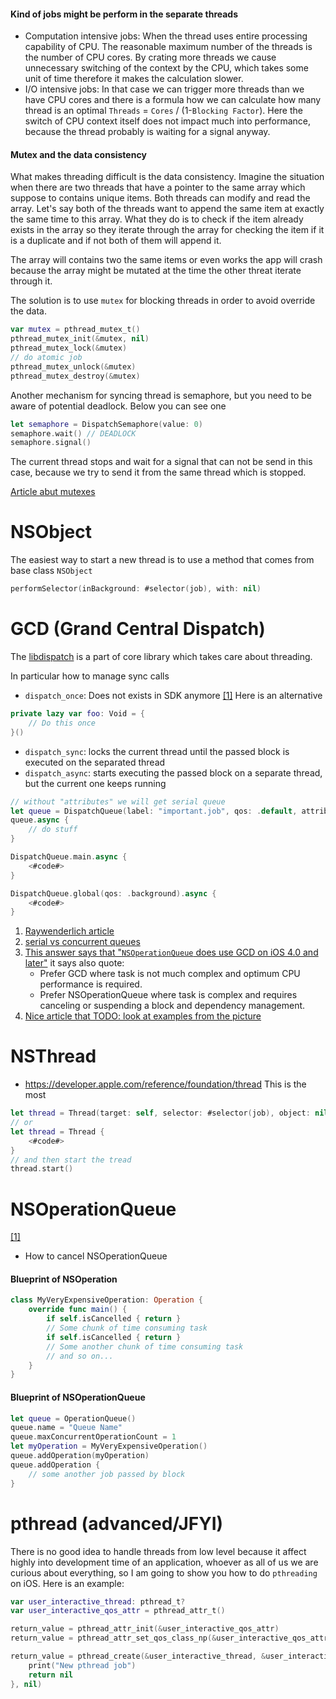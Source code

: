 

#### Kind of jobs might be perform in the separate threads

* Computation intensive jobs: When the thread uses entire processing capability of CPU. The reasonable maximum number of the threads is the number of CPU cores. By crating more threads we cause unnecessary switching of the context by the CPU, which takes some unit of time therefore it makes the calculation slower.
* I/O intensive jobs: In that case we can trigger more threads than we have CPU cores and there is a formula how we can calculate how many thread is an optimal `Threads` = `Cores` / (1-`Blocking Factor`). Here the switch of CPU context itself does not impact much into performance, because the  thread probably is waiting for a signal anyway.

#### Mutex and the data consistency

What makes threading difficult is the data consistency. Imagine the situation when there are two threads that have a pointer to the same array which suppose to contains unique items. Both threads can modify and read the array. Let's say both of the threads want to append the same item at exactly the same time to this array. What they do is to check if the item already exists in the array so they iterate through the array for checking the item if it is a duplicate and if not both of them will append it.

The array will contains two the same items or even works the app will crash because the array might be mutated at the time the other threat iterate through it.

The solution is to use `mutex` for blocking threads in order to avoid override the data.

```swift
var mutex = pthread_mutex_t()
pthread_mutex_init(&mutex, nil)
pthread_mutex_lock(&mutex)
// do atomic job
pthread_mutex_unlock(&mutex)
pthread_mutex_destroy(&mutex)
```

Another mechanism for syncing thread is semaphore, but you need to be aware of potential deadlock. Below you can see one

```swift
let semaphore = DispatchSemaphore(value: 0)
semaphore.wait() // DEADLOCK
semaphore.signal()
```

The current thread stops and wait for a signal that can not be send in this case, because we try to send it from the same thread which is stopped.

[Article abut mutexes](https://www.cocoawithlove.com/blog/2016/06/02/threads-and-mutexes.html)

# NSObject
The easiest way to start a new thread is to use a method that comes from base class `NSObject`

```swift
performSelector(inBackground: #selector(job), with: nil)
```

# GCD (Grand Central Dispatch)
The [libdispatch](https://github.com/apple/swift-corelibs-libdispatch) is a part of core library which takes care about threading.

In particular how to manage sync calls


* `dispatch_once`: Does not exists in SDK anymore [[1]](http://stackoverflow.com/questions/37801407/whither-dispatch-once-in-swift-3) Here is an alternative

```swift
private lazy var foo: Void = {
    // Do this once
}()
```

* `dispatch_sync`: locks the current thread until the passed block is executed on the separated thread
* `dispatch_async`: starts executing the passed block on a separate thread, but the current one keeps running

```swift
// without "attributes" we will get serial queue
let queue = DispatchQueue(label: "important.job", qos: .default, attributes: .concurrent)
queue.async {
	// do stuff
}
```

```swift
DispatchQueue.main.async {
	<#code#>
}
```

```swift
DispatchQueue.global(qos: .background).async {
    <#code#>
}
```

1. [Raywenderlich article](https://www.raywenderlich.com/60749/grand-central-dispatch-in-depth-part-1)
2. [serial vs concurrent queues](https://developer.apple.com/library/content/documentation/General/Conceptual/ConcurrencyProgrammingGuide/OperationQueues/OperationQueues.html)
3. [This answer says that "`NSOperationQueue` does use GCD on iOS 4.0 and later"](http://stackoverflow.com/questions/7078658/operation-queue-vs-dispatch-queue-for-ios-application)
it says also quote:
	* Prefer GCD where task is not much complex and optimum CPU performance is required.
	* Prefer NSOperationQueue where task is complex and requires canceling or suspending a block and dependency management.
4. [Nice article that TODO: look at examples from the picture](http://www.appcoda.com/ios-concurrency/)

# NSThread
* https://developer.apple.com/reference/foundation/thread
This is the most
```swift
let thread = Thread(target: self, selector: #selector(job), object: nil)
// or
let thread = Thread {
	<#code#>
}
// and then start the tread
thread.start()
```
# NSOperationQueue
[[1]](https://www.raywenderlich.com/76341/use-nsoperation-nsoperationqueue-swift)
* How to cancel NSOperationQueue



#### Blueprint of NSOperation

```swift
class MyVeryExpensiveOperation: Operation {
    override func main() {
        if self.isCancelled { return }
        // Some chunk of time consuming task
        if self.isCancelled { return }
        // Some another chunk of time consuming task
        // and so on...
    }
}
```

#### Blueprint of NSOperationQueue

```swift
let queue = OperationQueue()
queue.name = "Queue Name"
queue.maxConcurrentOperationCount = 1
let myOperation = MyVeryExpensiveOperation()
queue.addOperation(myOperation)
queue.addOperation {
	// some another job passed by block
}
```

# pthread (advanced/JFYI)
There is no good idea to handle threads from low level because it affect highly into development time of an application, whoever as all of us we are curious about everything, so I am going to show you how to do `pthreading` on iOS. Here is an example:
```swift
var user_interactive_thread: pthread_t?
var user_interactive_qos_attr = pthread_attr_t()

return_value = pthread_attr_init(&user_interactive_qos_attr)
return_value = pthread_attr_set_qos_class_np(&user_interactive_qos_attr, QOS_CLASS_USER_INTERACTIVE, 0)

return_value = pthread_create(&user_interactive_thread, &user_interactive_qos_attr, { (x:UnsafeMutableRawPointer) in
	print("New pthread job")
	return nil
}, nil)
```
